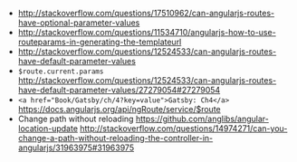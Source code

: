  - http://stackoverflow.com/questions/17510962/can-angularjs-routes-have-optional-parameter-values
 - http://stackoverflow.com/questions/11534710/angularjs-how-to-use-routeparams-in-generating-the-templateurl
 - http://stackoverflow.com/questions/12524533/can-angularjs-routes-have-default-parameter-values
 - `$route.current.params` http://stackoverflow.com/questions/12524533/can-angularjs-routes-have-default-parameter-values/27279054#27279054
 - `<a href="Book/Gatsby/ch/4?key=value">Gatsby: Ch4</a>` https://docs.angularjs.org/api/ngRoute/service/$route
- Change path without reloading https://github.com/anglibs/angular-location-update http://stackoverflow.com/questions/14974271/can-you-change-a-path-without-reloading-the-controller-in-angularjs/31963975#31963975 
